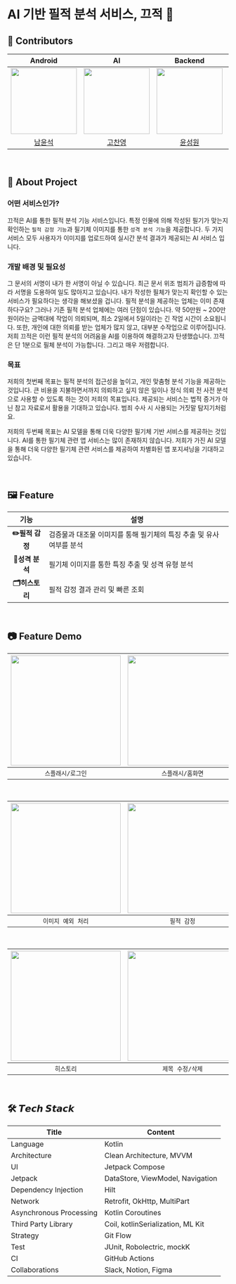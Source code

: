# AI 기반 필적 분석 서비스, 끄적 📝


## 🤗 Contributors

| **Android** | **AI** |  **Backend**   |  **Backend**   |
|:-----:|:------:|:---:|:---:|
| <img src="https://avatars.githubusercontent.com/u/84739562?v=4" height=150 width=150> | <img src="https://avatars.githubusercontent.com/u/163285230?v=4" height=150 width=150> | <img src="https://avatars.githubusercontent.com/u/63222221?v=4" height=150 width=150> |                           <img src="https://avatars.githubusercontent.com/u/123933574?v=4" height=150 width=150> |
|  [남윤석](https://github.com/Namyunsuk)  |  [고찬영](https://github.com/cyko1218) | [윤성원](https://github.com/mete0rfish) | [이동훈](https://github.com/LEEDONGH00N)                     |


<br/>

## 📌 About Project
### 어떤 서비스인가?
끄적은 AI를 통한 필적 분석 기능 서비스입니다.
특정 인물에 의해 작성된 필기가 맞는지 확인하는 `필적 감정 기능`과 필기체 이미지를 통한 `성격 분석 기능`을 제공합니다.
두 가지 서비스 모두 사용자가 이미지를 업로드하여 실시간 분석 결과가 제공되는 AI 서비스 입니다.

### 개발 배경 및 필요성
그 문서의 서명이 내가 한 서명이 아닐 수 있습니다. 최근 문서 위조 범죄가 급증함에 따라 서명을 도용하여 일도 많아지고 있습니다.
내가 작성한 필체가 맞는지 확인할 수 있는 서비스가 필요하다는 생각을 해보셨을 겁니다.
필적 분석을 제공하는 업체는 이미 존재하다구요? 그러나 기존 필적 분석 업체에는 여러 단점이 있습니다. 
약 50만원 ~ 200만원이라는 금액대에 작업이 의뢰되며, 최소 2일에서 5일이라는 긴 작업 시간이 소요됩니다.
또한, 개인에 대한 의뢰를 받는 업체가 많지 않고, 대부분 수작업으로 이루어집니다.
저희 끄적은 이런 필적 분석의 어려움을 AI를 이용하여 해결하고자 탄생했습니다. 끄적은 단 1분으로 필체 분석이 가능합니다. 그리고 매우 저렴합니다.  

### 목표
저희의 첫번째 목표는 필적 분석의 접근성을 높이고, 개인 맞춤형 분석 기능을 제공하는 것입니다.
큰 비용을 지불하면서까지 의뢰하고 싶지 않은 일이나 정식 의뢰 전 사전 분석으로 사용할 수 있도록 하는 것이 저희의 목표입니다.
제공되는 서비스는 법적 증거가 아닌 참고 자료로서 활용을 기대하고 있습니다. 범죄 수사 시 사용되는 거짓말 탐지기처럼요.

저희의 두번째 목표는 AI 모델을 통해 더욱 다양한 필기체 기반 서비스를 제공하는 것입니다.
AI를 통한 필기체 관련 앱 서비스는 많이 존재하지 않습니다. 
저희가 가진 AI 모델을 통해 더욱 다양한 필기체 관련 서비스를 제공하여 차별화된 앱 포지셔닝을 기대하고 있습니다.

<br/>

## 🖼️ Feature

| 기능 | 설명 |
|:---:|---|
| **✏️필적 감정** | 검증물과 대조물 이미지를 통해 필기체의 특징 추출 및 유사 여부를 분석 |
| **🥰성격 분석** | 필기체 이미지를 통한 특징 추출 및 성격 유형 분석 |
| **🗂️히스토리** | 필적 감정 결과 관리 및 빠른 조회 |

<br/>

## 📷 Feature Demo
| <img width="250" src="https://github.com/user-attachments/assets/3834b71c-3294-4edd-aa8c-63efb89129ab"/> | <img width="250" src="https://github.com/user-attachments/assets/a08a3518-72da-4771-b052-b0324db6f99a"/> | <img width="250" src="https://github.com/user-attachments/assets/230a2dc3-6d2d-4609-ac9f-841e801b5e34"/> |
|:-------------------------:|:-------------------------:|:-------------------------:|
|         `스플래시/로그인`         |        `스플래시/홈화면`         |            `이미지 업로드/제거`            |    

<br>


| <img width="250" src="https://github.com/user-attachments/assets/64e03839-ee5d-4bbd-b62f-2a7a6046fe6b"/> | <img width="250" src="https://github.com/user-attachments/assets/173fdeba-7c1e-4a83-a863-289b68d54bfd"/> | <img width="250" src="https://github.com/user-attachments/assets/8570e1f0-28bb-4d4c-a1ce-3e9c1970549b">  
|:-------------------------:|:-------------------------:|:-------------------------:|
| `이미지 예외 처리` | `필적 감정` | `성격 분석` |

<br>


| <img width="250" src="https://github.com/user-attachments/assets/79529a78-b199-41ba-a8da-11e7699c4ee1"/> | <img width="250" src="https://github.com/user-attachments/assets/665240f8-f4e4-4541-a705-0e5116daf4ec"/> | <img width="250" src="https://github.com/user-attachments/assets/62fa31e4-3429-4d77-906b-8d427f0c39d8">  
|:-------------------------:|:-------------------------:|:-------------------------:|
| `히스토리` | `제목 수정/삭제` | `히스토리 상세 조회` |




<br/>

## 🛠️ 𝙏𝙚𝙘𝙝 𝙎𝙩𝙖𝙘𝙠
| Title                   | Content                                                                       |
|-------------------------|-------------------------------------------------------------------------------|
| Language                | Kotlin                                                                        |
| Architecture            | Clean Architecture, MVVM                                                      |
| UI                      | Jetpack Compose                                                               |
| Jetpack                 | DataStore, ViewModel, Navigation                                              |
| Dependency Injection    | Hilt                                                                          |
| Network                 | Retrofit, OkHttp, MultiPart                                                   |
| Asynchronous Processing | Kotlin Coroutines                                                             |
| Third Party Library     | Coil, kotlinSerialization, ML Kit                                             |
| Strategy                | Git Flow                                                                      |
| Test                    | JUnit, Robolectric, mockK                                                     |
| CI                      | GitHub Actions                                                                |
| Collaborations          | Slack, Notion, Figma                                                          |


<br/>


